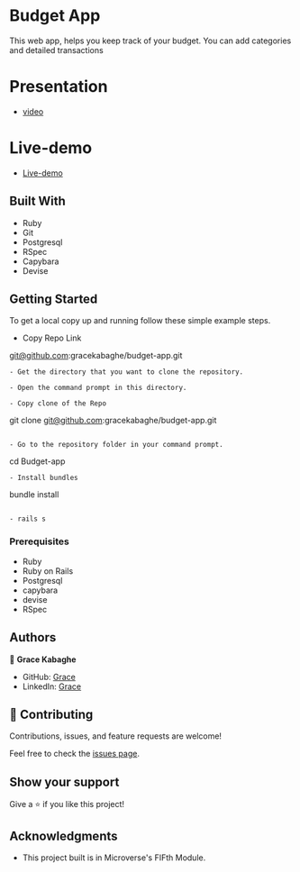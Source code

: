 

# Budget App

This web app, helps you keep track of your budget. You can add categories and detailed transactions

# Presentation

- [video](https://www.loom.com/share/5eb01e7f3d694d7095f0feea12161fdf)

# Live-demo

- [Live-demo](https://railsbudgeting.herokuapp.com/)

## Built With

- Ruby
- Git
- Postgresql
- RSpec
- Capybara
- Devise

## Getting Started

To get a local copy up and running follow these simple example steps.

- Copy Repo Link

git@github.com:gracekabaghe/budget-app.git
```
- Get the directory that you want to clone the repository.

- Open the command prompt in this directory.

- Copy clone of the Repo

```
git clone git@github.com:gracekabaghe/budget-app.git
```

- Go to the repository folder in your command prompt.

```
cd Budget-app
```
- Install bundles

```
bundle install
```

- rails s
```



### Prerequisites

- Ruby
- Ruby on Rails
- Postgresql
- capybara
- devise
- RSpec
## Authors

👤 **Grace Kabaghe** 

- GitHub: [Grace](https://github.com/gracekabaghe)
- LinkedIn: [Grace](https://www.linkedin.com/in/grace-kabaghe)




## 🤝 Contributing

Contributions, issues, and feature requests are welcome!

Feel free to check the [issues page](../../issues/).

## Show your support

Give a ⭐️ if you like this project!

## Acknowledgments

- This project built is in Microverse's FIFth Module.